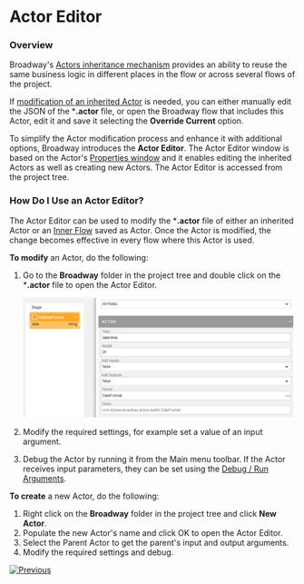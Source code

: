 # Actor Editor

### Overview

Broadway's [Actors inheritance mechanism](06_export_actor.md) provides an ability to reuse the same business logic in different places in the flow or across several flows of the project. 

If [modification of an inherited Actor](06_export_actor.md#how-do-i-modify-an-inherited-actor) is needed, you can either manually edit the JSON of the ***.actor** file, or open the Broadway flow that includes this Actor, edit it and save it selecting the **Override Current** option. 

To simplify the Actor modification process and enhance it with additional options, Broadway introduces the **Actor Editor**. The Actor Editor window is based on the Actor's [Properties window](03_broadway_actor_window.md) and it enables editing the inherited Actors as well as creating new Actors.  The Actor Editor is accessed from the project tree.

### How Do I Use an Actor Editor?

The Actor Editor can be used to modify the ***.actor** file of either an inherited Actor or an [Inner Flow](22_broadway_flow_inner_flows.md) saved as Actor. Once the Actor is modified, the change becomes effective in every flow where this Actor is used. 

**To modify** an Actor, do the following:

1. Go to the **Broadway** folder in the project tree and double click on the ***.actor** file to open the Actor Editor.

   <img src="images/99_10_editor_1.PNG" alt="image"  />

2. Modify the required settings, for example set a value of an input argument.

3. Debug the Actor by running it from the Main menu toolbar. If the Actor receives input parameters, they can be set using the [Debug / Run Arguments](25_broadway_flow_window_run_and_debug_flow.md). 

**To create** a new Actor, do the following:

1. Right click on the  **Broadway** folder in the project tree and click **New Actor**.
2. Populate the new Actor's name and click OK to open the Actor Editor.
3. Select the Parent Actor to get the parent's input and output arguments. 
4. Modify the required settings and debug.





[![Previous](/articles/images/Previous.png)](27_broadway_data_inspection.md)